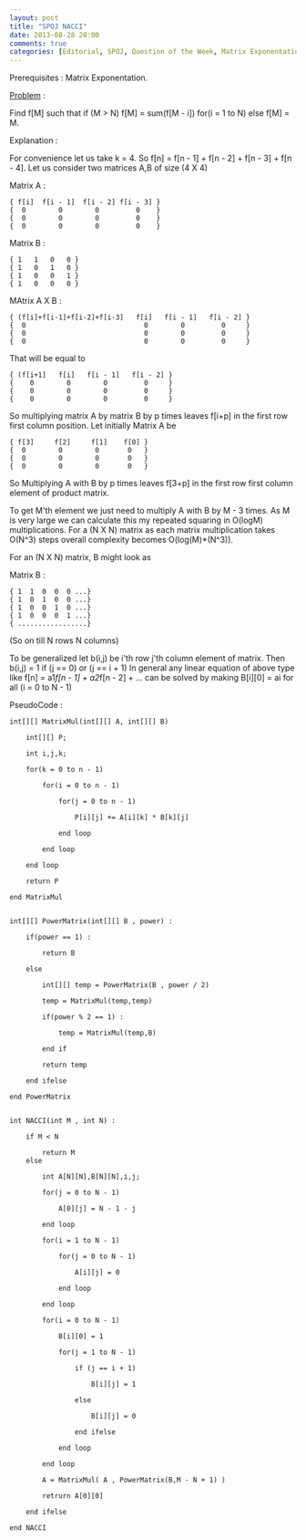 ```yaml
---
layout: post
title: "SPOJ NACCI"
date: 2013-08-28 20:00
comments: true
categories: [Editorial, SPOJ, Question of the Week, Matrix Exponentation]
---
```


Prerequisites : Matrix Exponentation.

[Problem](http://www.spoj.com/problems/NACCI/) : 

Find f[M] such that if (M > N) f[M] = sum(f[M - i]) for(i = 1 to N) else f[M] = M.

Explanation :

For convenience let us take k = 4. So f[n] = f[n - 1] + f[n - 2] + f[n - 3] + f[n - 4].
Let us consider two matrices A,B of size (4 X 4)

Matrix A :
    
    { f[i]  f[i - 1]  f[i - 2] f[i - 3] }
    {  0        0        0         0    }
    {  0        0        0         0    }
    {  0        0        0         0    }
    
Matrix B :
    
    { 1   1   0   0 }
    { 1   0   1   0 }
    { 1   0   0   1 }
	{ 1   0   0   0 }

MAtrix A X B :

    { (f[i]+f[i-1]+f[i-2]+f[i-3]   f[i]   f[i - 1]   f[i - 2] }
    {  0                             0        0         0     }
    {  0                             0        0         0     }
    {  0                             0        0         0     }

That will be equal to

    { (f[i+1]   f[i]   f[i - 1]   f[i - 2] }
    {    0        0        0         0     }
    {    0        0        0         0     }
    {    0        0        0         0     }		

So multiplying matrix A by matrix B by p times leaves f[i+p] in the first row first column position.
Let initially Matrix A be

    { f[3]     f[2]     f[1]    f[0] }
    {  0        0        0       0   }
    {  0        0        0       0   }
    {  0        0        0       0   }

So Multiplying A with B by p times leaves f[3+p] in the first row first column element of product matrix.

To get M'th element we just need to multiply A with B by M - 3 times. As M is very large we can calculate this my repeated squaring in O(logM) multiplications. For a (N X N) matrix as each matrix multiplication takes O(N^3) steps overall complexity becomes O(log(M)*(N^3)).

For an (N X N) matrix, B might look as 

Matrix B :

	{ 1  1  0  0  0 ...}
	{ 1  0  1  0  0 ...}
    { 1  0  0  1  0 ...}
	{ 1  0  0  0  1 ...}  
	{ .................}
    

(So on till N rows N columns)

To be generalized let b(i,j) be i'th row j'th column element of matrix. Then b(i,j) = 1 if (j == 0) or (j == i + 1)
In general any linear equation of above type like f[n] = a1*f[n - 1] + a2*f[n - 2] + ... can be solved by making B[i][0] = ai for all (i = 0 to N - 1)

PseudoCode :


	int[][] MatrixMul(int[][] A, int[][] B)

    	int[][] P;
    
    	int i,j,k;
	
	    for(k = 0 to n - 1)
	
    	    for(i = 0 to n - 1)
		
        	    for(j = 0 to n - 1)
			
            	    P[i][j] += A[i][k] * B[k][j]
			
            	end loop
		
    	    end loop

    	end loop
	
    	return P

	end MatrixMul


	int[][] PowerMatrix(int[][] B , power) :

    	if(power == 1) :
		
        	return B
	
    	else
	
        	int[][] temp = PowerMatrix(B , power / 2) 
		
        	temp = MatrixMul(temp,temp)
		
    	    if(power % 2 == 1) :
		
        	    temp = MatrixMul(temp,B)
		
    	    end if
		
        	return temp
	
    	end ifelse
    
    end PowerMatrix


	int NACCI(int M , int N) :
	
    	if M < N
		
        	return M
		else

        	int A[N][N],B[N][N],i,j;
		
        	for(j = 0 to N - 1)
		
            	A[0][j] = N - 1 - j
        
       	 	end loop
		
    	    for(i = 1 to N - 1)
			
        	    for(j = 0 to N - 1)
			
            	    A[i][j] = 0
			
           		end loop
		
        	end loop
		
        	for(i = 0 to N - 1)
		
            	B[i][0] = 1
			
            	for(j = 1 to N - 1)
			
    	            if (j == i + 1)
				
        	            B[i][j] = 1
				
            	    else 
				
                	    B[i][j] = 0
				
                	end ifelse
			
            	end loop
	
        	end loop
		
    	    A = MatrixMul( A , PowerMatrix(B,M - N + 1) )
		
        	retrurn A[0][0]
	
    	end ifelse
	
	end NACCI

